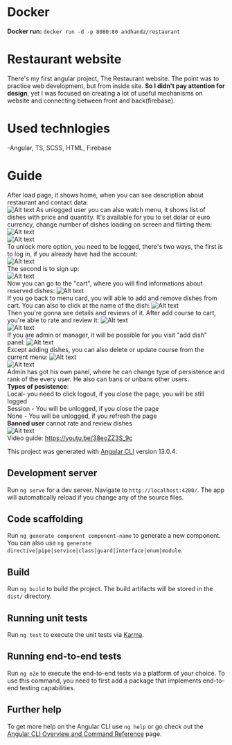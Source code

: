 # Docker
**Docker run:** ```docker run -d -p 8080:80 andhandz/restaurant```  
# Restaurant website
There's my first angular project, The Restaurant website. The point was to practice web development, but from inside site. <b>So I didn't pay attention for design</b>, yet I was focused on creating a lot of useful mechanisms on website and connecting between front and back(firebase).   
# Used technlogies    
-Angular, TS, SCSS, HTML, Firebase    
# Guide   
After load page, it shows home, when you can see description about restaurant and contact data:   
![Alt text](/ss/ss1.png?raw=true "Home")
As unlogged user you can also watch menu, it shows list of dishes with price and quantity. It's available for you to set dolar or euro currency, change number of dishes loading on screen and flirting them:   
![Alt text](/ss/ss2.png?raw=true "Filtring panel")    
![Alt text](/ss/ss3.png?raw=true "Menu")    
To unlock more option, you need to be logged, there's two ways, the first is to log in, if you already have had the account:    
![Alt text](/ss/ss4.png?raw=true "Log in")    
The second is to sign up:   
![Alt text](/ss/ss5.png?raw=true "Sing in")    
Now you can go to the "cart", where you will find informations about reserved dishes: 
![Alt text](/ss/ss9.png?raw=true "Cart")    
If you go back to menu card, you will able to add and remove dishes from cart. You can also to click at the name of the dish:
![Alt text](/ss/ss10.png?raw=true "Menu for logged users")    
Then you're gonna see details and reviews of it. After add course to cart, you're able to rate and review it:
![Alt text](/ss/ss11.png?raw=true "Details")    
![Alt text](/ss/ss12.png?raw=true "Reviews")    
If you are admin or manager, it will be possible for you visit "add dish" panel:
![Alt text](/ss/ss6.png?raw=true "Add dish")    
Except adding dishes, you can also delete or update course from the current menu:
![Alt text](/ss/ss7.png?raw=true "Manage dishes")    
![Alt text](/ss/ss8.png?raw=true "Update dish")    
Admin has got his own panel, where he can change type of persistence and rank of the every user. He also can bans or unbans other users.    
<b>Types of pesistence</b>:    
Local- you need to click logout, if you close the page, you will be still logged    
Session - You will be unlogged, if you close the page   
None - You will be unlogged, if you refresh the page    
<b>Banned user</b> cannot rate and review dishes    
![Alt text](/ss/ss13.png?raw=true "Admin panel")        
Video guide: https://youtu.be/38eoZZ3S_9c   


This project was generated with [Angular CLI](https://github.com/angular/angular-cli) version 13.0.4.

## Development server

Run `ng serve` for a dev server. Navigate to `http://localhost:4200/`. The app will automatically reload if you change any of the source files.

## Code scaffolding

Run `ng generate component component-name` to generate a new component. You can also use `ng generate directive|pipe|service|class|guard|interface|enum|module`.

## Build

Run `ng build` to build the project. The build artifacts will be stored in the `dist/` directory.

## Running unit tests

Run `ng test` to execute the unit tests via [Karma](https://karma-runner.github.io).

## Running end-to-end tests

Run `ng e2e` to execute the end-to-end tests via a platform of your choice. To use this command, you need to first add a package that implements end-to-end testing capabilities.

## Further help

To get more help on the Angular CLI use `ng help` or go check out the [Angular CLI Overview and Command Reference](https://angular.io/cli) page.
